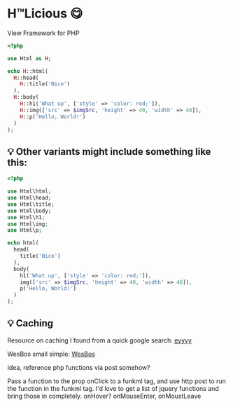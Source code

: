# H™Licious 😋
View Framework for PHP

```php
<?php

use Html as H;

echo H::html(
  H::head(
    H::title('Nice')
  ),
  H::body(
    H::h1('What up', ['style' => 'color: red;']),
    H::img(['src' => $imgSrc, 'height' => 40, 'width' => 40]),
    H::p('Hello, World!')
  )
);
```

## 💡 Other variants might include something like this:

```php
<?php

use Html\html;
use Html\head;
use Html\title;
use Html\body;
use Html\h1;
use Html\img;
use Html\p;

echo html(
  head(
    title('Nice')
  ),
  body(
    h1('What up', ['style' => 'color: red;']),
    img(['src' => $imgSrc, 'height' => 40, 'width' => 40]),
    p('Hello, World!')
  )
);
```

## 💡 Caching

Resource on caching I found from a quick google search: [eyyyy](https://catswhocode.com/phpcache/)

WesBos small simple: [WesBos](https://wesbos.com/simple-php-page-caching-technique/)



Idea, reference php functions via post somehow?

Pass a function to the prop onClick to a funkml tag, and use http post to run the function in the funkml tag.
I'd love to get a list of jquery functions and bring those in completely. onHover? onMouseEnter, onMoustLeave 
